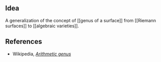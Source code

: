 
## Idea

A generalization of the concept of [[genus of a surface]] from [[Riemann surfaces]] to [[algebraic varieties]].

## References

* Wikipedia, _[Arithmetic genus](https://en.wikipedia.org/wiki/Arithmetic_genus)_

